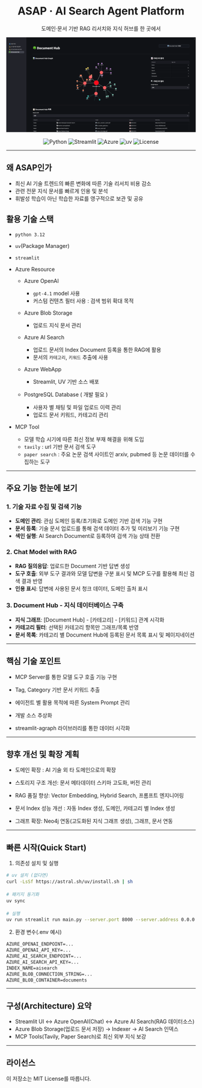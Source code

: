 <div align="center">

<h1>ASAP · AI Search Agent Platform</h1>

<p>도메인·문서 기반 RAG 리서치와 지식 허브를 한 곳에서</p>

<img src="images/document-hub.png" alt="Document Hub" width="850" />

<p>
  <img alt="Python" src="https://img.shields.io/badge/Python-3.12-3776AB?logo=python&logoColor=white" />
  <img alt="Streamlit" src="https://img.shields.io/badge/Streamlit-1.50+-FF4B4B?logo=streamlit&logoColor=white" />
  <img alt="Azure" src="https://img.shields.io/badge/Azure-OpenAI%20%7C%20AI%20Search%20%7C%20WebApp-0078D4?logo=microsoftazure&logoColor=white" />
  <img alt="uv" src="https://img.shields.io/badge/uv-Package%20Manager-0B7285" />
  <img alt="License" src="https://img.shields.io/badge/License-MIT-black" />
  
</p>

</div>

---

## 왜 ASAP인가
- 최신 AI 기술 트렌드의 빠른 변화에 따른 기술 리서치 비용 감소
- 관련 전문 지식 문서를 빠르게 인용 및 분석
- 휘발성 학습이 아닌 학습한 자료를 영구적으로 보관 및 공유


## 활용 기술 스택

- `python 3.12`

- `uv`(Package Manager)

- `streamlit`

- Azure Resource

    - Azure OpenAI
        - `gpt-4.1` model 사용
        - 커스텀 컨텐츠 필터 사용 : 검색 범위 확대 목적

    - Azure Blob Storage
        - 업로드 지식 문서 관리

    - Azure AI Search
        - 업로드 문서의 Index Document 등록을 통한 RAG에 활용
        - 문서의 `카테고리`, `키워드` 추출에 사용

    - Azure WebApp
        - Streamlit, UV 기반 소스 배포

    - PostgreSQL Database ( 개발 필요 )
        - 사용자 별 채팅 및 파일 업로드 이력 관리
        - 업로드 문서 키워드, 카테고리 관리

- MCP Tool
    - 모델 학습 시기에 따른 최신 정보 부재 해결을 위해 도입
    - `tavily` : url 기반 문서 검색 도구
    - `paper search` : 주요 논문 검색 사이트인 arxiv, pubmed 등 논문 데이터를 수집하는 도구


---

## 주요 기능 한눈에 보기

### 1. 기술 자료 수집 및 검색 기능

- **도메인 관리**: 관심 도메인 등록/초기화로 도메인 기반 검색 기능 구현
- **문서 등록**: 기술 문서 업로드를 통해 검색 데이터 추가 및 미리보기 기능 구현
- **색인 실행**: AI Search Document로 등록하여 검색 가능 상태 전환

### 2. Chat Model with RAG

- **RAG 질의응답**: 업로드한 Document 기반 답변 생성
- **도구 호출**: 외부 도구 결과와 모델 답변을 구분 표시 및 MCP 도구를 활용해 최신 검색 결과 반영
- **인용 표시**: 답변에 사용된 문서 청크 데이터, 도메인 출처 표시

### 3. Document Hub - 지식 데이터베이스 구축
- **지식 그래프**: [Document Hub] - [카테고리] - [키워드] 관계 시각화
- **카테고리 필터**: 선택된 카테고리 항목만 그래프/목록 반영
- **문서 목록**: 카테고리 별 Document Hub에 등록된 문서 목록 표시 및 페이지네이션


---

## 핵심 기술 포인트

- MCP Server를 통한 모델 도구 호출 기능 구현

- Tag, Category 기반 문서 키워드 추출

- 에이전트 별 활용 목적에 따른 System Prompt 관리

- 개발 소스 추상화

- streamlit-agraph 라이브러리를 통한 데이터 시각화


---

## 향후 개선 및 확장 계획

- 도메인 확장 : AI 기술 외 타 도메인으로의 확장

- 스토리지 구조 개선: 문서 메타데이터 스키마 고도화, 버전 관리

- RAG 품질 향상: Vector Embedding, Hybrid Search, 프롬프트 엔지니어링

- 문서 Index 성능 개선 : 자동 Index 생성, 도메인, 카테고리 별 Index 생성

- 그래프 확장: Neo4j 연동(고도화된 지식 그래프 생성), 그래프, 문서 연동

---

## 빠른 시작(Quick Start)

1) 의존성 설치 및 실행

```bash
# uv 설치 (없다면)
curl -LsSf https://astral.sh/uv/install.sh | sh

# 패키지 동기화
uv sync

# 실행
uv run streamlit run main.py --server.port 8000 --server.address 0.0.0.0
```

2) 환경 변수(.env 예시)

```
AZURE_OPENAI_ENDPOINT=...
AZURE_OPENAI_API_KEY=...
AZURE_AI_SEARCH_ENDPOINT=...
AZURE_AI_SEARCH_API_KEY=...
INDEX_NAME=aisearch
AZURE_BLOB_CONNECTION_STRING=...
AZURE_BLOB_CONTAINER=documents
```

---

## 구성(Architecture) 요약

- Streamlit UI ↔ Azure OpenAI(Chat) ↔ Azure AI Search(RAG 데이터소스)
- Azure Blob Storage(업로드 문서 저장) → Indexer → AI Search 인덱스
- MCP Tools(Tavily, Paper Search)로 최신 외부 지식 보강

---

## 라이선스

이 저장소는 MIT License를 따릅니다.
